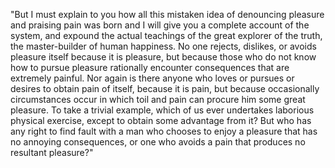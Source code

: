 "But I must explain to you how all this mistaken idea of denouncing pleasure and praising pain was born and I will give you a complete account of the system,
and expound the actual teachings of the great explorer of the truth, the master-builder of human happiness. No one rejects, dislikes, or avoids pleasure itself
because it is pleasure, but because those who do not know how to pursue pleasure rationally encounter consequences that are extremely painful. Nor again is there anyone who loves or 
pursues or desires to obtain pain of itself, because it is pain, but because occasionally circumstances occur in which toil and pain can procure him some great pleasure. To take a 
trivial example, which of us ever undertakes laborious physical exercise, except to obtain some advantage from it? But who has any right to find fault with a man who chooses to enjoy 
a pleasure that has no annoying consequences, or one who avoids a pain that produces no resultant pleasure?"